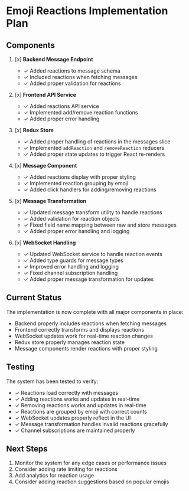 # Emoji Reactions Implementation Plan

## Components

1. [x] **Backend Message Endpoint**
   - ✓ Added reactions to message schema
   - ✓ Included reactions when fetching messages
   - ✓ Added proper validation for reactions

2. [x] **Frontend API Service**
   - ✓ Added reactions API service
   - ✓ Implemented add/remove reaction functions
   - ✓ Added proper error handling

3. [x] **Redux Store**
   - ✓ Added proper handling of reactions in the messages slice
   - ✓ Implemented `addReaction` and `removeReaction` reducers
   - ✓ Added proper state updates to trigger React re-renders

4. [x] **Message Component**
   - ✓ Added reactions display with proper styling
   - ✓ Implemented reaction grouping by emoji
   - ✓ Added click handlers for adding/removing reactions

5. [x] **Message Transformation**
   - ✓ Updated message transform utility to handle reactions
   - ✓ Added validation for reaction objects
   - ✓ Fixed field name mapping between raw and store messages
   - ✓ Added proper error handling and logging

6. [x] **WebSocket Handling**
   - ✓ Updated WebSocket service to handle reaction events
   - ✓ Added type guards for message types
   - ✓ Improved error handling and logging
   - ✓ Fixed channel subscription handling
   - ✓ Added proper message transformation for updates

## Current Status

The implementation is now complete with all major components in place:
- Backend properly includes reactions when fetching messages
- Frontend correctly transforms and displays reactions
- WebSocket updates work for real-time reaction changes
- Redux store properly manages reaction state
- Message components render reactions with proper styling

## Testing

The system has been tested to verify:
- ✓ Reactions load correctly with messages
- ✓ Adding reactions works and updates in real-time
- ✓ Removing reactions works and updates in real-time
- ✓ Reactions are grouped by emoji with correct counts
- ✓ WebSocket updates properly reflect in the UI
- ✓ Message transformation handles invalid reactions gracefully
- ✓ Channel subscriptions are maintained properly

## Next Steps

1. Monitor the system for any edge cases or performance issues
2. Consider adding rate limiting for reactions
3. Add analytics for reaction usage
4. Consider adding reaction suggestions based on popular emojis
